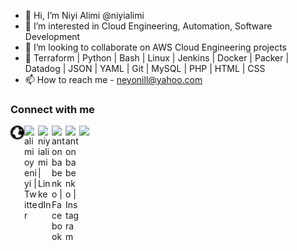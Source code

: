 - 👋 Hi, I’m Niyi Alimi @niyialimi
- 👀 I’m interested in Cloud Engineering, Automation, Software Development
- 💞️ I’m looking to collaborate on AWS Cloud Engineering projects
- 📁 Terraform | Python | Bash | Linux | Jenkins | Docker | Packer | Datadog | JSON | YAML | Git | MySQL | PHP | HTML | CSS
- 📫 How to reach me - neyonill@yahoo.com

### Connect with me

[<img align="left" alt="niyialimi.github.io" width="22" src="https://raw.githubusercontent.com/iconic/open-iconic/master/svg/globe.svg" />][website]
[<img align="left" alt="alimioyeniyi | Twitter" width="22" src="https://cdn.jsdelivr.net/npm/simple-icons@v3/icons/twitter.svg" />][twitter]
[<img align="left" alt="niyialimi | LinkedIn" width="22" src="https://cdn.jsdelivr.net/npm/simple-icons@v3/icons/linkedin.svg" />][linkedin]
[<img align="left" alt="antonbabenko | Facebook" width="22" src="https://cdn.jsdelivr.net/npm/simple-icons@v3/icons/facebook.svg" />][facebook]
[<img align="left" alt="antonbabenko | Instagram" width="22" src="https://cdn.jsdelivr.net/npm/simple-icons@v3/icons/instagram.svg" />][instagram]

![](https://komarev.com/ghpvc/?username=niyialimi&style=flat-square)

[website]: https://niyialimi.github.io
[twitter]: https://twitter.com/alimioyeniyi
[linkedin]: https://linkedin.com/in/niyialimi
[facebook]: https://facebook.com/alimioyeniyi
[instagram]: https://instagram.com/niyi_alimi

<!---
niyialimi/niyialimi is a ✨ special ✨ repository because its `README.md` (this file) appears on your GitHub profile.
You can click the Preview link to take a look at your changes.
--->
